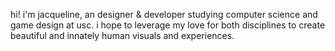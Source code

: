 hi! i'm jacqueline, an designer & developer studying computer science and game design at usc. i hope to leverage my love for both disciplines to create beautiful and innately human visuals and experiences.
